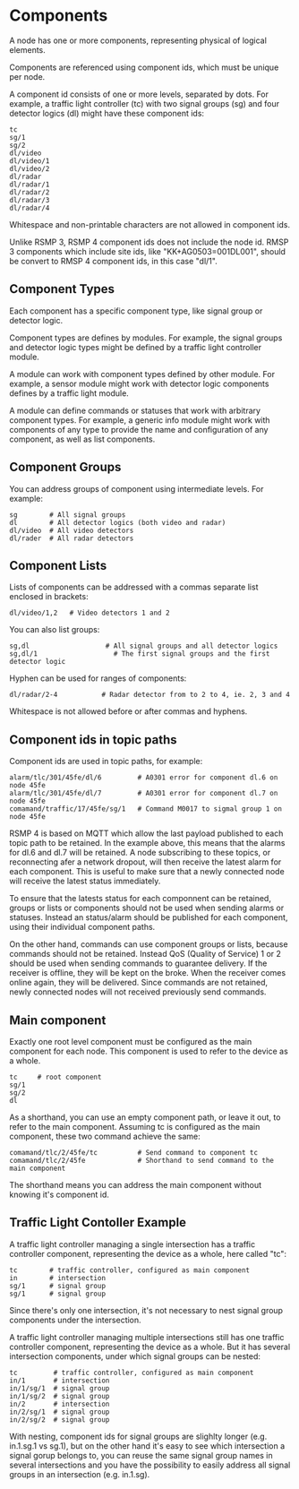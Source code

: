# Components
A node has one or more components, representing physical of logical elements.

Components are referenced using component ids, which must be unique per node.

A component id consists of one or more levels, separated by dots. For example, a traffic light controller (tc) with two signal groups (sg) and four detector logics (dl) might have these component ids:

```
tc
sg/1
sg/2
dl/video
dl/video/1
dl/video/2
dl/radar
dl/radar/1
dl/radar/2
dl/radar/3
dl/radar/4
```

Whitespace and non-printable characters are not allowed in component ids.


Unlike RSMP 3, RSMP 4 component ids does not include the node id. RMSP 3 components which include site ids, like "KK+AG0503=001DL001", should be convert to RMSP 4 component ids, in this case "dl/1".

## Component Types
Each component has a specific component type, like signal group or detector logic.

Component types are defines by modules. For example, the signal groups and detector logic types might be defined by a traffic light controller module.

A module can work with component types defined by other module. For example, a sensor module might work with detector logic components defines by a traffic light module.

A module can define commands or statuses that work with arbitrary component types. For example, a generic info module might work with components of any type to provide the name and configuration of any component, as well as list components.

## Component Groups
You can address groups of component using intermediate levels. For example:

```
sg        # All signal groups
dl        # All detector logics (both video and radar)
dl/video  # All video detectors
dl/rader  # All radar detectors
```

## Component Lists
Lists of components can be addressed with a commas separate list enclosed in brackets:

```
dl/video/1,2   # Video detectors 1 and 2
```

You can also list groups:

```
sg,dl                   # All signal groups and all detector logics
sg,dl/1                   # The first signal groups and the first detector logic
```

Hyphen can be used for ranges of components:

```
dl/radar/2-4           # Radar detector from to 2 to 4, ie. 2, 3 and 4
```

Whitespace is not allowed before or after commas and hyphens.

## Component ids in topic paths
Component ids are used in topic paths, for example:

```
alarm/tlc/301/45fe/dl/6         # A0301 error for component dl.6 on node 45fe
alarm/tlc/301/45fe/dl/7         # A0301 error for component dl.7 on node 45fe
comamand/traffic/17/45fe/sg/1   # Command M0017 to sigmal group 1 on node 45fe
```

RSMP 4 is based on MQTT which allow the last payload published to each topic path to be retained.
In the example above, this means that the alarms for dl.6 and dl.7 will be retained.
A node subscribing to these topics, or reconnecting afer a network dropout, will then receive the latest alarm for each component.
This is useful to make sure that a newly connected node will receive the latest status immediately.

To ensure that the latests status for each componnent can be retained, groups or lists or components should not be used when sending alarms or statuses. Instead an status/alarm should be published for each component, using their individual component paths.

On the other hand, commands can use component groups or lists, because commands should not be retained. Instead QoS (Quality of Service) 1 or 2 should be used when sending commands to guarantee delivery. If the receiver is offline, they will  be kept on the broke. When the receiver comes online again, they will be delivered.
Since commands are not retained, newly connected nodes will not received previously send commands.

## Main component
Exactly one root level component must be configured as the main component for each node. This component is used to refer to the device as a whole.

```
tc     # root component
sg/1
sg/2
dl
```

As a shorthand, you can use an empty component path, or leave it out, to refer to the main component. Assuming tc is configured as the main component, these two command achieve the same:

```
comamand/tlc/2/45fe/tc          # Send command to component tc
comamand/tlc/2/45fe             # Shorthand to send command to the main component
```

The shorthand means you can address the main component without knowing it's component id.

## Traffic Light Contoller Example
A traffic light controller managing a single intersection has a traffic controller component, representing the device as a whole, here called "tc":

```
tc        # traffic controller, configured as main component
in        # intersection
sg/1      # signal group
sg/1      # signal group
```
Since there's only one intersection, it's not necessary to nest signal group components under the intersection.

A traffic light controller managing multiple intersections still has one traffic controller component, representing the device as a whole.
But it has several intersection components, under which signal groups can be nested:

```
tc         # traffic controller, configured as main component
in/1       # intersection
in/1/sg/1  # signal group
in/1/sg/2  # signal group
in/2       # intersection
in/2/sg/1  # signal group
in/2/sg/2  # signal group
```

With nesting, component ids for signal groups are slighlty longer (e.g. in.1.sg.1 vs sg.1), but on the other hand it's easy to see which intersection a signal gorup belongs to, you can reuse the same signal group names in several intersections and you have the possibility to easily address all signal groups in an intersection (e.g. in.1.sg).



